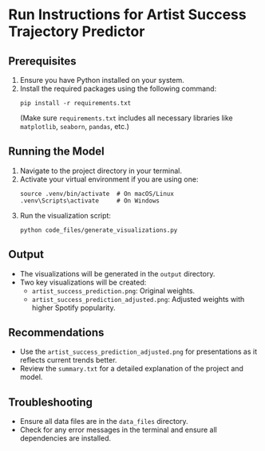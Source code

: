 # Run Instructions for Artist Success Trajectory Predictor

## Prerequisites
1. Ensure you have Python installed on your system.
2. Install the required packages using the following command:
   ```
   pip install -r requirements.txt
   ```
   (Make sure `requirements.txt` includes all necessary libraries like `matplotlib`, `seaborn`, `pandas`, etc.)

## Running the Model
1. Navigate to the project directory in your terminal.
2. Activate your virtual environment if you are using one:
   ```
   source .venv/bin/activate  # On macOS/Linux
   .venv\Scripts\activate     # On Windows
   ```
3. Run the visualization script:
   ```
   python code_files/generate_visualizations.py
   ```

## Output
- The visualizations will be generated in the `output` directory.
- Two key visualizations will be created:
  - `artist_success_prediction.png`: Original weights.
  - `artist_success_prediction_adjusted.png`: Adjusted weights with higher Spotify popularity.

## Recommendations
- Use the `artist_success_prediction_adjusted.png` for presentations as it reflects current trends better.
- Review the `summary.txt` for a detailed explanation of the project and model.

## Troubleshooting
- Ensure all data files are in the `data_files` directory.
- Check for any error messages in the terminal and ensure all dependencies are installed.
